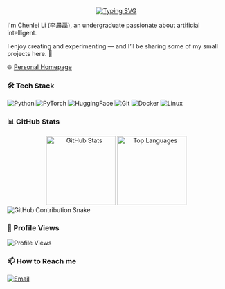 <div align="center">
  <a href="https://git.io/typing-svg">
    <img src="https://readme-typing-svg.demolab.com?font=Times+New+Roman&weight=800&size=30&pause=1000&color=F7CB4C&background=1CFFF900&center=true&vCenter=true&width=435&lines=Welcome+to+ic1fy's+Github+%F0%9F%99%8B" alt="Typing SVG" />
  </a>
</div>

I'm Chenlei Li (李晨磊), an undergraduate passionate about artificial intelligent.

I enjoy creating and experimenting — and I’ll be sharing some of my small projects here. 🔧

  🌐 [Personal Homepage](https://chenlei-li.github.io/)

  ### 🛠️ Tech Stack
  ![Python](https://img.shields.io/badge/Python-3776AB?style=for-the-badge&logo=python&logoColor=white)
  ![PyTorch](https://img.shields.io/badge/PyTorch-EE4C2C?style=for-the-badge&logo=pytorch&logoColor=white)
  ![HuggingFace](https://img.shields.io/badge/HuggingFace-FFCC00?style=for-the-badge&logo=huggingface&logoColor=black)
  ![Git](https://img.shields.io/badge/Git-F05032?style=for-the-badge&logo=git&logoColor=white)
  ![Docker](https://img.shields.io/badge/Docker-2496ED?style=for-the-badge&logo=docker&logoColor=white)
  ![Linux](https://img.shields.io/badge/Linux-FCC624?style=for-the-badge&logo=linux&logoColor=black)


  ### 📊 GitHub Stats
  <div align="center">
    <img height="160px" src="https://github-readme-stats.vercel.app/api?username=ic1fy&show_icons=true&theme=transparent" alt="GitHub Stats" />
    <img height="160px" src="https://github-readme-stats.vercel.app/api/top-langs/?username=ic1fy&layout=compact&theme=transparent" alt="Top Languages" />
  </div>

  <picture>
    <source srcset="https://raw.githubusercontent.com/ic1fy/ChenleiLi/output/github-contribution-grid-snake-dark.svg" media="(prefers-color-scheme: dark)">
    <img src="https://raw.githubusercontent.com/ic1fy/ic1fy/ChenleiLi/github-contribution-grid-snake.svg" alt="GitHub Contribution Snake">
  </picture>

  ### 👀 Profile Views

  ![Profile Views](https://komarev.com/ghpvc/?username=ic1fy&style=for-the-badge&color=blue)

  ### 📫 How to Reach me
  [![Email](https://img.shields.io/badge/Email-D14836?style=for-the-badge&logo=gmail&logoColor=white)](mailto:2904420541@qq.com)
</div>
